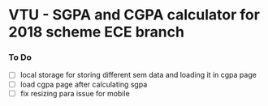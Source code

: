 # VTU - SGPA and CGPA calculator for 2018 scheme ECE branch

### To Do

- [ ] local storage for storing different sem data and loading it in cgpa page
- [ ] load cgpa page after calculating sgpa
- [ ] fix resizing para issue for mobile